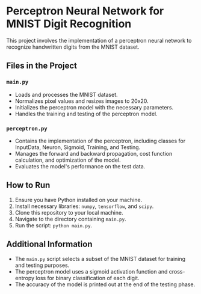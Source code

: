 # Perceptron Neural Network for MNIST Digit Recognition

This project involves the implementation of a perceptron neural network to recognize handwritten digits from the MNIST dataset.

## Files in the Project

### `main.py`

- Loads and processes the MNIST dataset.
- Normalizes pixel values and resizes images to 20x20.
- Initializes the perceptron model with the necessary parameters.
- Handles the training and testing of the perceptron model.

### `perceptron.py`

- Contains the implementation of the perceptron, including classes for InputData, Neuron, Sigmoid, Training, and Testing.
- Manages the forward and backward propagation, cost function calculation, and optimization of the model.
- Evaluates the model's performance on the test data.

## How to Run

1. Ensure you have Python installed on your machine.
2. Install necessary libraries: `numpy`, `tensorflow`, and `scipy`.
3. Clone this repository to your local machine.
4. Navigate to the directory containing `main.py`.
5. Run the script: `python main.py`.

## Additional Information

- The `main.py` script selects a subset of the MNIST dataset for training and testing purposes.
- The perceptron model uses a sigmoid activation function and cross-entropy loss for binary classification of each digit.
- The accuracy of the model is printed out at the end of the testing phase.
